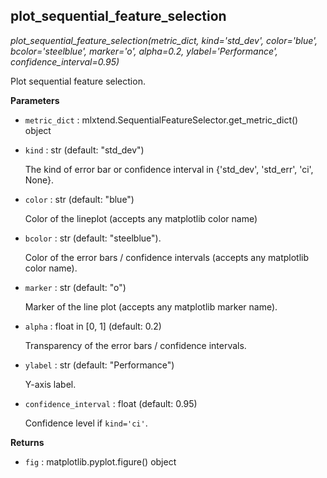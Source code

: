 ## plot_sequential_feature_selection

*plot_sequential_feature_selection(metric_dict, kind='std_dev', color='blue', bcolor='steelblue', marker='o', alpha=0.2, ylabel='Performance', confidence_interval=0.95)*

Plot sequential feature selection.

**Parameters**

- `metric_dict` : mlxtend.SequentialFeatureSelector.get_metric_dict() object


- `kind` : str (default: "std_dev")

    The kind of error bar or confidence interval in
    {'std_dev', 'std_err', 'ci', None}.

- `color` : str (default: "blue")

    Color of the lineplot (accepts any matplotlib color name)

- `bcolor` : str (default: "steelblue").

    Color of the error bars / confidence intervals
    (accepts any matplotlib color name).

- `marker` : str (default: "o")

    Marker of the line plot
    (accepts any matplotlib marker name).

- `alpha` : float in [0, 1] (default: 0.2)

    Transparency of the error bars / confidence intervals.

- `ylabel` : str (default: "Performance")

    Y-axis label.

- `confidence_interval` : float (default: 0.95)

    Confidence level if `kind='ci'`.

**Returns**

- `fig` : matplotlib.pyplot.figure() object


